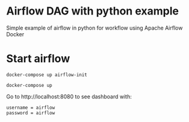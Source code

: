 # Airflow DAG with python example
Simple example of airflow in python for workflow using Apache Airflow Docker

# Start airflow
```
docker-compose up airflow-init
```
```
docker-compose up
```
Go to http://localhost:8080 to see dashboard with:
```
username = airflow
password = airflow
```